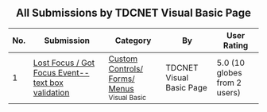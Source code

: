 ﻿<div align="center">

## All Submissions by TDCNET Visual Basic Page

</div>

No.  | Submission | Category | By   | User Rating
---- | ---------- | -------- | ---- | -----------
1 | [Lost Focus / Got Focus Event\-\-text box validation<br />](https://github.com/Planet-Source-Code/tdcnet-visual-basic-page-lost-focus-got-focus-event-text-box-validation__1-465) | [Custom Controls/ Forms/  Menus<br /><sup>Visual Basic</sup>](../ByCategory/custom-controls-forms-menus__1-4.md) | TDCNET Visual Basic Page | 5.0 (10 globes from 2 users)
